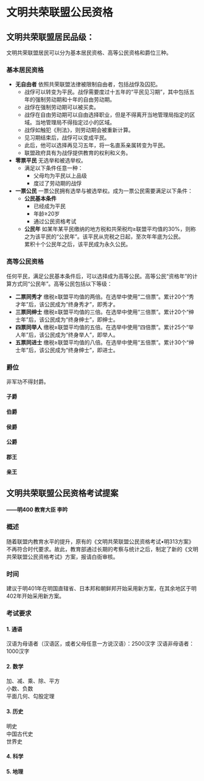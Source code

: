 # 文明共荣联盟公民资格

## 文明共荣联盟居民品级：
文明共荣联盟居民可以分为基本居民资格、高等公民资格和爵位三种。

### 基本居民资格
  * **无自由者** 依照共荣联盟法律被限制自由者，包括战俘及囚犯。
    + 战俘可以转变为平民。战俘需要度过十五年的“平民见习期”，其中包括五年的强制劳动期和十年的自由劳动期。
    + 战俘在强制劳动期可以被买卖。
    + 战俘在自由劳动期可以自由选择职业，但是不得离开当地管理局指定的区域。当地管理局不得指定过小的区域。
    + 战俘如触犯《刑法》，则劳动期会被重新计算。
    + 见习期结束后，战俘可以变成平民。
    + 此后，他可以选择再见习五年，将一名直系亲属转变为平民。
    + 联盟政府具有为战俘提供教育的权利和义务。
  * **零票平民** 无选举和被选举权。
    + 满足以下条件任意一种：
      - 父母均为平民以上品级
      - 度过了劳动期的战俘
  * **一票公民** 一票公民拥有选举与被选举权。成为一票公民需要满足以下条件：
    + **公民基本条件**
      - 已经成为平民
      - 年龄≥20岁
      - 通过公民资格考试
    + **公民年** 如某年某平民缴纳的地方税和共荣税均≥联盟平均值的30%，则称之为该平民的“公民年”。该平民从完税之日起，至次年年底为公民。  
累积十个公民年之后，该平民成为永久公民。

### 高等公民资格

任何平民，满足公民基本条件后，可以选择成为高等公民。高等公民“资格年”的计算方式同“公民年”。高等公民包括以下等级：
  * **二票同秀才** 缴税≥联盟平均值的两倍。在选举中使用“二倍票”。累计20个“秀才年”后，该公民成为“终身秀才”，即秀才。
  * **三票同绅士** 缴税≥联盟平均值的三倍。在选举中使用“三倍票”。累计20个“绅士年”后，该公民成为“终身绅士”，即绅士。
  * **四票同举人** 缴税≥联盟平均值的五倍。在选举中使用“四倍票”。累计25个“举人年”后，该公民成为“终身举人”，即举人。
  * **五票同进士** 缴税≥联盟平均值的八倍。在选举中使用“五倍票”。累计30个“绅士年”后，该公民成为“终身绅士”，即进士。

### 爵位
非军功不得封爵。

#### 子爵
#### 伯爵
#### 侯爵
#### 公爵
#### 郡王
#### 亲王

## 文明共荣联盟公民资格考试提案
#### ——明400 教育大臣 李昑
### 概述
随着联盟内教育水平的提升，原有的《文明共荣联盟公民资格考试•明313方案》不再符合时代要求。故此，教育部通过长期的考察与统计之后，制定了新的《文明共荣联盟公民资格考试》方案，报请白衙审核。

### 时间
建议于明401年在明国直辖省、日本邦和朝鲜邦开始采用新方案，在其余地区于明402年开始采用新方案。

### 考试要求
#### 1. 通语
汉语为母语者（汉语区，或者父母任意一方说汉语）：2500汉字
汉语非母语者：1000汉字

#### 2. 数学
加、减、乘、除、平方  
小数、负数  
平面几何、勾股定理  

#### 3. 历史
明史  
中国古代史  
世界史  

#### 4. 科学

#### 5. 地理
